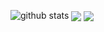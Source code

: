 
![github stats](https://github-readme-stats.vercel.app/api?username=anggaxd&show_icons=true&theme=dark)
 <img align="center" src="https://github-readme-stats.anuraghazra1.vercel.app/api/top-langs/?username=anggaxd&layout=compact&theme=radical" />
 <img align="center" src="https://github-readme-stats.anuraghazra1.vercel.app/api/pin/?username=anggaxd&repo=bhot&theme=radical" />
